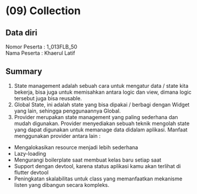 # (09) Collection
## Data diri 
Nomor Peserta : 1_013FLB_50  <br />
Nama Peserta : Khaerul Latif

## Summary
1. State management adalah sebuah cara untuk mengatur data / state kita bekerja, bisa juga untuk memisahkan antara logic dan view, dimana logic tersebut juga bisa reusable.
2. Global State, ini adalah state yang bisa dipakai / berbagi dengan Widget yang lain, sehingga penggunaannya Global.
3. Provider merupakan state management yang paling sederhana dan mudah digunakan. Provider menyediakan sebuah teknik mengolah state yang dapat digunakan untuk memanage data didalam aplikasi. Manfaat menggunakan provider antara lain :
- Mengalokasikan resource menjadi lebih sederhana
- Lazy-loading
- Mengurangi boilerplate saat membuat kelas baru setiap saat
- Support dengan devtool, karena status aplikasi kamu akan terlihat di flutter devtool
- Peningkatan skalabilitas untuk class yang memanfaatkan mekanisme listen yang dibangun secara kompleks.